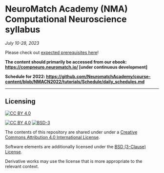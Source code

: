 # NeuroMatch Academy (NMA) Computational Neuroscience syllabus

*July 10-28, 2023*

Please check out [expected prerequisites here](https://github.com/NeuromatchAcademy/precourse/blob/NMACN2022/prereqs/ComputationalNeuroscience.md)!

**The content should primarily be accessed from our ebook: https://compneuro.neuromatch.io/ [under continuous development]**

**Schedule for 2022: https://github.com/NeuromatchAcademy/course-content/blob/NMACN2022/tutorials/Schedule/daily_schedules.md**

---

## Licensing

[![CC BY 4.0][cc-by-image]][cc-by]

[![CC BY 4.0][cc-by-shield]][cc-by] [![BSD-3][bsd-3-shield]][bsd-3]

The contents of this repository are shared under under a [Creative Commons Attribution 4.0 International License][cc-by].

Software elements are additionally licensed under the [BSD (3-Clause) License][bsd-3].

Derivative works may use the license that is more appropriate to the relevant context.

[cc-by]: http://creativecommons.org/licenses/by/4.0/
[cc-by-image]: https://i.creativecommons.org/l/by/4.0/88x31.png
[cc-by-shield]: https://img.shields.io/badge/License-CC%20BY%204.0-lightgrey.svg

[bsd-3]: https://opensource.org/licenses/BSD-3-Clause
[bsd-3-shield]: https://camo.githubusercontent.com/9b9ea65d95c9ef878afa1987df65731d47681336/68747470733a2f2f696d672e736869656c64732e696f2f707970692f6c2f736561626f726e2e737667

